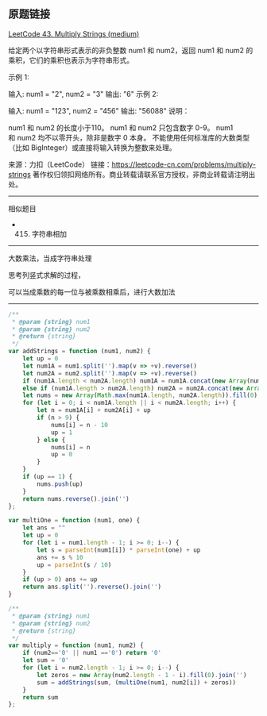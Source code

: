 ## 原题链接

[LeetCode 43. Multiply Strings (medium)](https://leetcode-cn.com/problems/multiply-strings/)

给定两个以字符串形式表示的非负整数 num1 和 num2，返回 num1 和 num2 的乘积，它们的乘积也表示为字符串形式。

示例 1:

输入: num1 = "2", num2 = "3"
输出: "6"
示例 2:

输入: num1 = "123", num2 = "456"
输出: "56088"
说明：

num1 和 num2 的长度小于110。
num1 和 num2 只包含数字 0-9。
num1 和 num2 均不以零开头，除非是数字 0 本身。
不能使用任何标准库的大数类型（比如 BigInteger）或直接将输入转换为整数来处理。

来源：力扣（LeetCode）
链接：https://leetcode-cn.com/problems/multiply-strings
著作权归领扣网络所有。商业转载请联系官方授权，非商业转载请注明出处。

----

相似题目

- 415. 字符串相加

---

大数乘法，当成字符串处理

思考列竖式求解的过程，

可以当成乘数的每一位与被乘数相乘后，进行大数加法

---

```javascript
/**
 * @param {string} num1
 * @param {string} num2
 * @return {string}
 */
var addStrings = function (num1, num2) {
    let up = 0
    let num1A = num1.split('').map(v => +v).reverse()
    let num2A = num2.split('').map(v => +v).reverse()
    if (num1A.length < num2A.length) num1A = num1A.concat(new Array(num2A.length - num1A.length).fill(0))
    else if (num1A.length > num2A.length) num2A = num2A.concat(new Array(num1A.length - num2A.length).fill(0))
    let nums = new Array(Math.max(num1A.length, num2A.length)).fill(0)
    for (let i = 0; i < num1A.length || i < num2A.length; i++) {
        let n = num1A[i] + num2A[i] + up
        if (n > 9) {
            nums[i] = n - 10
            up = 1
        } else {
            nums[i] = n
            up = 0
        }
    }
    if (up == 1) {
        nums.push(up)
    }
    return nums.reverse().join('')
};

var multiOne = function (num1, one) {
    let ans = ""
    let up = 0
    for (let i = num1.length - 1; i >= 0; i--) {
        let s = parseInt(num1[i]) * parseInt(one) + up
        ans += s % 10
        up = parseInt(s / 10)
    }
    if (up > 0) ans += up
    return ans.split('').reverse().join('')
}

/**
 * @param {string} num1
 * @param {string} num2
 * @return {string}
 */
var multiply = function (num1, num2) {
    if (num2=='0' || num1 =='0') return '0'
    let sum = '0'
    for (let i = num2.length - 1; i >= 0; i--) {
        let zeros = new Array(num2.length - 1 - i).fill(0).join('')
        sum = addStrings(sum, (multiOne(num1, num2[i]) + zeros))
    }
    return sum
};
```


